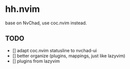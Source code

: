 # hh.nvim

base on NvChad, use coc.nvim instead.

## TODO

- [] adapt coc.nvim statusline to nvchad-ui
- [] better organize (plugins, mappings, just like lazyvim)
- [] plugins from lazyvim

